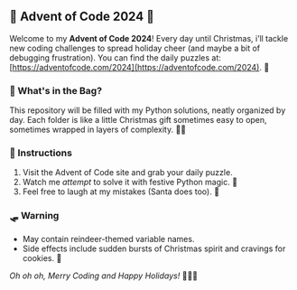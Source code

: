 ## 🎄 Advent of Code 2024 🎅

Welcome to my **Advent of Code 2024**! Every day until Christmas, i’ll tackle new coding challenges to spread holiday cheer (and maybe a bit of debugging frustration). You can find the daily puzzles at: [https://adventofcode.com/2024](https://adventofcode.com/2024). 🎁

### 📂 What's in the Bag?
This repository will be filled with my Python solutions, neatly organized by day. Each folder is like a little Christmas gift sometimes easy to open, sometimes wrapped in layers of complexity. 🎁🎅

### 🎅 Instructions
1. Visit the Advent of Code site and grab your daily puzzle.
2. Watch me *attempt* to solve it with festive Python magic. 🌟  
3. Feel free to laugh at my mistakes (Santa does too). 🎄

### 🛷 Warning
- May contain reindeer-themed variable names.  
- Side effects include sudden bursts of Christmas spirit and cravings for cookies. 🍪

*Oh oh oh, Merry Coding and Happy Holidays!* 🎅🎄✨


